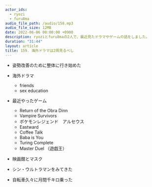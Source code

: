 ```yaml
---
actor_ids:
  - ryozi
  - furu8ma
audio_file_path: /audio/158.mp3
audio_file_size: 12MB
date: 2022-06-06 00:00:00 +0900
description: ryoziとfuru8maの2人で、最近見たドラマやゲームの話をしました。
duration: "31:44"
layout: article
title: 159. 海外ドラマは2周見るべし
---
```


- 姿勢改善のために整体に行き始めた
- 海外ドラマ
    - friends
    - sex education
- 最近やったゲーム
    - Return of the Obra Dinn
    - Vampire Survivors
    - ポケモンレジェンド　アルセウス
    - Eastward
    - Coffee Talk
    - Baba is You
    - Turing Complete
    - Master Duel （遊戯王）
- 映画館とマスク

- シン・ウルトラマンをみてきた
- 自転車久々に月間千キロ乗った

